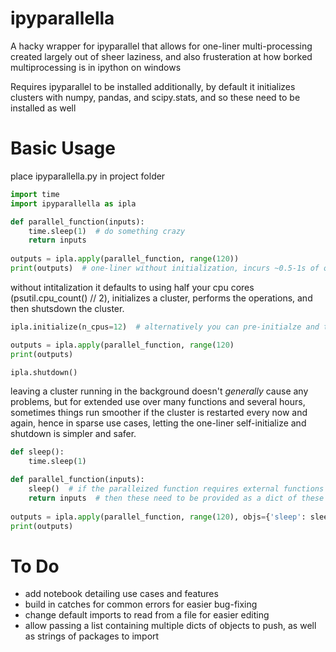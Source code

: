 # ipyparallella
A hacky wrapper for ipyparallel that allows for one-liner multi-processing
created largely out of sheer laziness, and also frusteration at how borked multiprocessing is in ipython on windows

Requires ipyparallel to be installed
additionally, by default it initializes clusters with numpy, pandas, and scipy.stats, and so these need to be installed as well

# Basic Usage

place ipyparallella.py in project folder

```python
import time
import ipyparallella as ipla

def parallel_function(inputs):
    time.sleep(1)  # do something crazy
    return inputs
    
outputs = ipla.apply(parallel_function, range(120))
print(outputs)  # one-liner without initialization, incurs ~0.5-1s of overhead per core in cluster
```

without intitalization it defaults to using half your cpu cores (psutil.cpu_count() // 2), initializes a cluster, performs the operations, and then shutsdown the cluster.

```python
ipla.initialize(n_cpus=12)  # alternatively you can pre-initialze and then use the cluster for multiple function passes

outputs = ipla.apply(parallel_function, range(120)
print(outputs)

ipla.shutdown() 
```

leaving a cluster running in the background doesn't *generally* cause any problems, but for extended use over many functions and several hours, sometimes things run smoother if the cluster is restarted every now and again, hence in sparse use cases, letting the one-liner self-initialize and shutdown is simpler and safer.

```python
def sleep():
    time.sleep(1)

def parallel_function(inputs):
    sleep()  # if the paralleized function requires external functions or libraries outside of the default initialization
    return inputs  # then these need to be provided as a dict of these objects
    
outputs = ipla.apply(parallel_function, range(120), objs={'sleep': sleep})
print(outputs)
```

# To Do

* add notebook detailing use cases and features
* build in catches for common errors for easier bug-fixing
* change default imports to read from a file for easier editing
* allow passing a list containing multiple dicts of objects to push, as well as strings of packages to import
